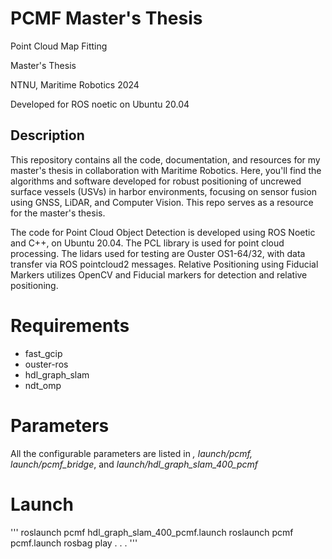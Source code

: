 # PCMF Master's Thesis
Point Cloud Map Fitting

Master's Thesis

NTNU, Maritime Robotics 2024

Developed for ROS noetic on Ubuntu 20.04

## Description
This repository contains all the code, documentation, and resources for my master's thesis in collaboration with Maritime Robotics. Here, you'll find the algorithms and software developed for robust positioning of uncrewed surface vessels (USVs) in harbor environments, focusing on sensor fusion using GNSS, LiDAR, and Computer Vision. This repo serves as a resource for the master's thesis.

The code for Point Cloud Object Detection is developed using ROS Noetic and C++, on Ubuntu 20.04. The PCL library is used for point cloud processing. The lidars used for testing are Ouster OS1-64/32, with data transfer via ROS pointcloud2 messages.
Relative Positioning using Fiducial Markers utilizes OpenCV and Fiducial markers for detection and relative positioning.

# Requirements
* fast_gcip
* ouster-ros
* hdl_graph_slam
* ndt_omp

# Parameters
All the configurable parameters are listed in *, launch/pcmf, launch/pcmf_bridge*, and *launch/hdl_graph_slam_400_pcmf*

# Launch
'''
roslaunch pcmf hdl_graph_slam_400_pcmf.launch
roslaunch pcmf pcmf.launch
rosbag play  . . . 
'''
